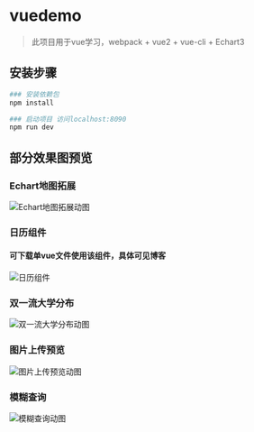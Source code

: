 # vuedemo
> 此项目用于vue学习，webpack +  vue2 + vue-cli + Echart3

## 安装步骤
``` bash
### 安装依赖包
npm install

### 启动项目 访问localhost:8090
npm run dev
```
## 部分效果图预览

### Echart地图拓展
![Echart地图拓展动图](https://raw.githubusercontent.com/LonHon/some-resource/master/vue-demo-img/map-pie.gif)

### 日历组件
#### 可下载单vue文件使用该组件，具体可见博客
![日历组件](https://raw.githubusercontent.com/LonHon/some-resource/master/vue-demo-img/calendar.gif)

### 双一流大学分布
![双一流大学分布动图](https://raw.githubusercontent.com/LonHon/some-resource/master/vue-demo-img/syl.gif)

### 图片上传预览
![图片上传预览动图](https://raw.githubusercontent.com/LonHon/some-resource/master/vue-demo-img/imgupload.gif)

### 模糊查询
![模糊查询动图](https://raw.githubusercontent.com/LonHon/some-resource/master/vue-demo-img/search.gif)
